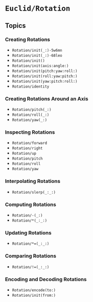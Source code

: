 # ``Euclid/Rotation``

## Topics

### Creating Rotations

- ``Rotation/init(_:)-5w6mn``
- ``Rotation/init(_:)-68leo``
- ``Rotation/init()``
- ``Rotation/init(axis:angle:)``
- ``Rotation/init(pitch:yaw:roll:)``
- ``Rotation/init(roll:yaw:pitch:)``
- ``Rotation/init(yaw:pitch:roll:)``
- ``Rotation/identity``

### Creating Rotations Around an Axis

- ``Rotation/pitch(_:)``
- ``Rotation/roll(_:)``
- ``Rotation/yaw(_:)``

### Inspecting Rotations

- ``Rotation/forward``
- ``Rotation/right``
- ``Rotation/up``
- ``Rotation/pitch``
- ``Rotation/roll``
- ``Rotation/yaw``

### Interpolating Rotations

- ``Rotation/slerp(_:_:)``

### Computing Rotations

- ``Rotation/-(_:)``
- ``Rotation/*(_:_:)``

### Updating Rotations

- ``Rotation/*=(_:_:)``

### Comparing Rotations

- ``Rotation/!=(_:_:)``

### Encoding and Decoding Rotations

- ``Rotation/encode(to:)``
- ``Rotation/init(from:)``
